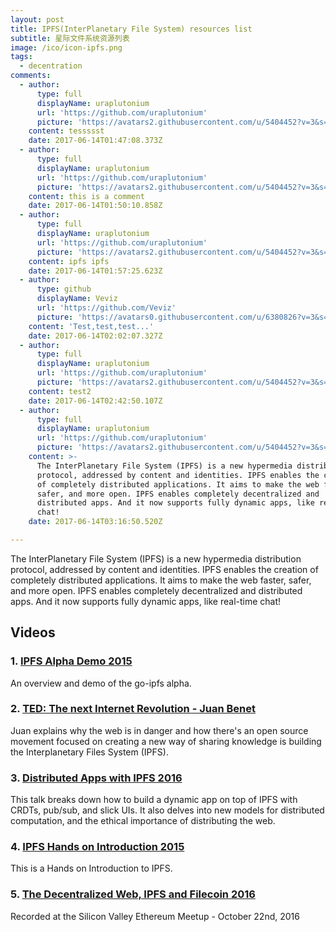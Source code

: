 ```yaml
---
layout: post
title: IPFS(InterPlanetary File System) resources list
subtitle: 星际文件系统资源列表
image: /ico/icon-ipfs.png
tags:
  - decentration
comments:
  - author:
      type: full
      displayName: uraplutonium
      url: 'https://github.com/uraplutonium'
      picture: 'https://avatars2.githubusercontent.com/u/5404452?v=3&s=73'
    content: tessssst
    date: 2017-06-14T01:47:08.373Z
  - author:
      type: full
      displayName: uraplutonium
      url: 'https://github.com/uraplutonium'
      picture: 'https://avatars2.githubusercontent.com/u/5404452?v=3&s=73'
    content: this is a comment
    date: 2017-06-14T01:50:10.858Z
  - author:
      type: full
      displayName: uraplutonium
      url: 'https://github.com/uraplutonium'
      picture: 'https://avatars2.githubusercontent.com/u/5404452?v=3&s=73'
    content: ipfs ipfs
    date: 2017-06-14T01:57:25.623Z
  - author:
      type: github
      displayName: Veviz
      url: 'https://github.com/Veviz'
      picture: 'https://avatars0.githubusercontent.com/u/6380826?v=3&s=73'
    content: 'Test,test,test...'
    date: 2017-06-14T02:02:07.327Z
  - author:
      type: full
      displayName: uraplutonium
      url: 'https://github.com/uraplutonium'
      picture: 'https://avatars2.githubusercontent.com/u/5404452?v=3&s=73'
    content: test2
    date: 2017-06-14T02:42:50.107Z
  - author:
      type: full
      displayName: uraplutonium
      url: 'https://github.com/uraplutonium'
      picture: 'https://avatars2.githubusercontent.com/u/5404452?v=3&s=73'
    content: >-
      The InterPlanetary File System (IPFS) is a new hypermedia distribution
      protocol, addressed by content and identities. IPFS enables the creation
      of completely distributed applications. It aims to make the web faster,
      safer, and more open. IPFS enables completely decentralized and
      distributed apps. And it now supports fully dynamic apps, like real-time
      chat!
    date: 2017-06-14T03:16:50.520Z

---
```


The InterPlanetary File System (IPFS) is a new hypermedia distribution protocol, addressed by content and identities.
IPFS enables the creation of completely distributed applications.
It aims to make the web faster, safer, and more open.
IPFS enables completely decentralized and distributed apps.
And it now supports fully dynamic apps, like real-time chat!

## Videos

### 1. [IPFS Alpha Demo 2015](https://gateway.ipfs.io/ipfs/QmeK22pqtVT4yNawXcHbZh2fDrncdYHQbepjrxFmD8tGYZ)

An overview and demo of the go-ipfs alpha.

### 2. [TED: The next Internet Revolution - Juan Benet](https://gateway.ipfs.io/ipfs/QmUgTn3nvJL1X5a1c7qgbPQw6Y6gCCTr9QTaUj5d8bkMBk)

Juan explains why the web is in danger and how there's an open source movement focused on creating a new way of sharing knowledge is building the Interplanetary Files System (IPFS).

### 3. [Distributed Apps with IPFS 2016](https://gateway.ipfs.io/ipfs/QmQM8y88GPFKjjYWZNJ8oznBYXjuH88JdmCeXgCTNprvgE)

This talk breaks down how to build a dynamic app on top of IPFS with CRDTs, pub/sub, and slick UIs. It also delves into new models for distributed computation, and the ethical importance of distributing the web.

### 4. [IPFS Hands on Introduction 2015](https://gateway.ipfs.io/ipfs/QmSntc8JNM2c9QUKsC1Jf98HAbWgWiPCCq45US9nqCMAfC)

This is a Hands on Introduction to IPFS.

### 5. [The Decentralized Web, IPFS and Filecoin 2016](https://gateway.ipfs.io/ipfs/QmZZupEgyT5iRsA13wToqYWVEzpujB5TeBJnUNkCdgDvfe)

Recorded at the Silicon Valley Ethereum Meetup - October 22nd, 2016

